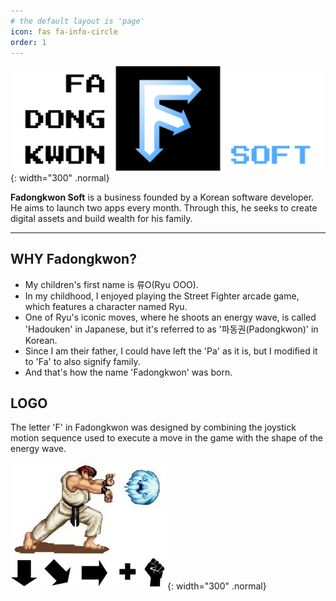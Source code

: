 ```yaml
---
# the default layout is 'page'
icon: fas fa-info-circle
order: 1
---
```


![Desktop View](/assets/img/about/Logo_w_text_3.png){: width="300" .normal}

**Fadongkwon Soft** is a business founded by a Korean software developer. He aims to launch two apps every month. Through this, he seeks to create digital assets and build wealth for his family.
- - -
## WHY Fadongkwon?
- My children's first name is 류O(Ryu OOO).
- In my childhood, I enjoyed playing the Street Fighter arcade game, which features a character named Ryu.
- One of Ryu's iconic moves, where he shoots an energy wave, is called 'Hadouken' in Japanese, but it's referred to as '파동권(Padongkwon)' in Korean.
- Since I am their father, I could have left the 'Pa' as it is, but I modified it to 'Fa' to also signify family.
- And that's how the name 'Fadongkwon' was born.

## LOGO
The letter 'F' in Fadongkwon was designed by combining the joystick motion sequence used to execute a move in the game with the shape of the energy wave.

![Desktop View](/assets/img/about/streetfighter.png){: width="300" .normal}
